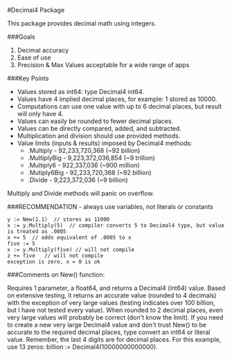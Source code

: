 #Decimal4 Package

This package provides decimal math using  integers. 

###Goals
1. Decimal accuracy
2. Ease of use
3. Precision & Max Values acceptable for a wide range of apps

###Key Points

* Values stored as int64: type Decimal4 int64.
* Values have 4 implied decimal places, for example: 1 stored as 10000.
* Computations can use one value with up to 6 decimal places, but result will only have 4.
* Values can easily be rounded to fewer decimal places.
* Values can be directly compared, added, and subtracted.
* Multiplication and division should use provided methods.
* Value limits (inputs & results) imposed by Decimal4 methods:
    * .Multiply - 92,233,720,368 (~92 billion)
    * .MultiplyBig - 9,223,372,036,854 (~9 trillion)
    * .Multiply6 - 922,337,036 (~900 million)
    * .Mutiply6Big - 92,233,720,368 (~92 billion)
    * .Divide - 9,223,372,036 (~9 billion)

Multiply and Divide methods will panic on overflow.

###RECOMMENDATION - always use variables, not literals or constants  

    y := New(1.1)  // stores as 11000
    x := y.Multiply(5)  // compiler converts 5 to Decimal4 type, but value is treated as .0005
    x += 5  // adds equivalent of .0005 to x
    five := 5
    x := y.Multiply(five) // will not compile
    z += five   // will not compile
    exception is zero, x = 0 is ok

###Comments on New() function:
  
Requires 1 parameter, a float64, and returns a Decimal4 (int64) value. Based on extensive testing, it returns an accurate value (rounded to 4 decimals) with the exception of very large values (testing indicates over 100 billion, but I have not tested every value). When rounded to 2 decimal places, even very large values will probably be correct (don't know the limit). If you need to create a new very large Decimal4 value and don't trust New() to be accurate to the required decimal places, type convert an int64 or literal value. Remember, the last 4 digits are for decimal places. For this example, use 13 zeros: billion := Decimal4(10000000000000).